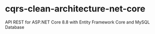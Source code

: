 # cqrs-clean-architecture-net-core
API REST for ASP.NET Core 8.8 with Entity Framework Core and MySQL Database
